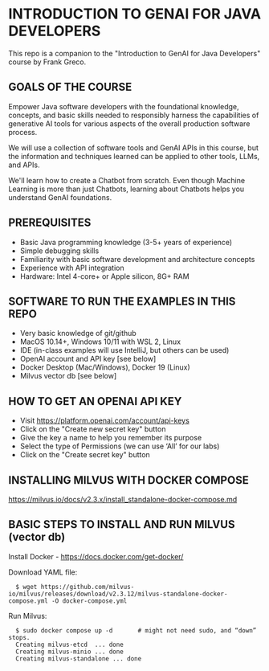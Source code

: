 # INTRODUCTION TO GENAI FOR JAVA DEVELOPERS
This repo is a companion to the "Introduction to GenAI for Java Developers" course by Frank Greco.

## GOALS OF THE COURSE
Empower Java software developers with the foundational knowledge, concepts, and basic skills needed to responsibly harness the capabilities of generative AI tools for various aspects of the overall production software process.

We will use a collection of software tools and GenAI APIs in this course, but the information and techniques learned can be applied to other tools, LLMs, and APIs.

We'll learn how to create a Chatbot from scratch. Even though Machine Learning is more than just Chatbots, learning about Chatbots helps you understand GenAI foundations.  


## PREREQUISITES
* Basic Java programming knowledge (3-5+ years of experience)
* Simple debugging skills
* Familiarity with basic software development and architecture concepts
* Experience with API integration
* Hardware: Intel 4-core+ or Apple silicon, 8G+ RAM

## SOFTWARE TO RUN THE EXAMPLES IN THIS REPO
* Very basic knowledge of git/github
* MacOS 10.14+, Windows 10/11 with WSL 2, Linux
* IDE (in-class examples will use IntelliJ, but others can be used)
* OpenAI account and API key [see below]
* Docker Desktop (Mac/Windows), Docker 19 (Linux)
* Milvus vector db [see below]

## HOW TO GET AN OPENAI API KEY
* Visit https://platform.openai.com/account/api-keys
* Click on the "Create new secret key" button
* Give the key a name to help you remember its purpose
* Select the type of Permissions (we can use ‘All’ for our labs)
* Click on the  "Create secret key" button

## INSTALLING MILVUS WITH DOCKER COMPOSE
  https://milvus.io/docs/v2.3.x/install_standalone-docker-compose.md

## BASIC STEPS TO INSTALL AND RUN MILVUS (vector db)
  Install Docker - https://docs.docker.com/get-docker/
  
  Download YAML file:
```
  $ wget https://github.com/milvus-io/milvus/releases/download/v2.3.12/milvus-standalone-docker-compose.yml -O docker-compose.yml
``` 
  Run Milvus:  
```
  $ sudo docker compose up -d		# might not need sudo, and “down” stops.
  Creating milvus-etcd  ... done
  Creating milvus-minio ... done
  Creating milvus-standalone ... done
```

